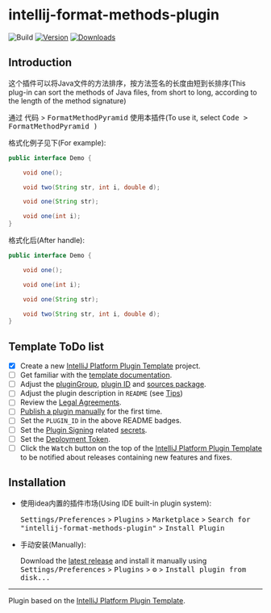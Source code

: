 # intellij-format-methods-plugin

![Build](https://github.com/dcsmf/intellij-format-methods-plugin/workflows/Build/badge.svg)
[![Version](https://img.shields.io/jetbrains/plugin/v/PLUGIN_ID.svg)](https://plugins.jetbrains.com/plugin/PLUGIN_ID)
[![Downloads](https://img.shields.io/jetbrains/plugin/d/PLUGIN_ID.svg)](https://plugins.jetbrains.com/plugin/PLUGIN_ID)

## Introduction
这个插件可以将Java文件的方法排序，按方法签名的长度由短到长排序(This plug-in can sort the methods of Java files, from short to long, according to the length of the method signature)

通过 <kbd>代码</kbd> > <kbd>FormatMethodPyramid</kbd> 使用本插件(To use it, select <kbd>Code > <kbd>FormatMethodPyramid</kbd> )

格式化例子见下(For example):

```java
public interface Demo {

    void one();

    void two(String str, int i, double d);

    void one(String str);

    void one(int i);
}
```

格式化后(After handle):

```java
public interface Demo {

    void one();

    void one(int i);

    void one(String str);

    void two(String str, int i, double d);
}
```

## Template ToDo list
- [x] Create a new [IntelliJ Platform Plugin Template][template] project.
- [ ] Get familiar with the [template documentation][template].
- [ ] Adjust the [pluginGroup](./gradle.properties), [plugin ID](./src/main/resources/META-INF/plugin.xml) and [sources package](./src/main/kotlin).
- [ ] Adjust the plugin description in `README` (see [Tips][docs:plugin-description])
- [ ] Review the [Legal Agreements](https://plugins.jetbrains.com/docs/marketplace/legal-agreements.html?from=IJPluginTemplate).
- [ ] [Publish a plugin manually](https://plugins.jetbrains.com/docs/intellij/publishing-plugin.html?from=IJPluginTemplate) for the first time.
- [ ] Set the `PLUGIN_ID` in the above README badges.
- [ ] Set the [Plugin Signing](https://plugins.jetbrains.com/docs/intellij/plugin-signing.html?from=IJPluginTemplate) related [secrets](https://github.com/JetBrains/intellij-platform-plugin-template#environment-variables).
- [ ] Set the [Deployment Token](https://plugins.jetbrains.com/docs/marketplace/plugin-upload.html?from=IJPluginTemplate).
- [ ] Click the <kbd>Watch</kbd> button on the top of the [IntelliJ Platform Plugin Template][template] to be notified about releases containing new features and fixes.

## Installation

- 使用idea内置的插件市场(Using IDE built-in plugin system):

  <kbd>Settings/Preferences</kbd> > <kbd>Plugins</kbd> > <kbd>Marketplace</kbd> > <kbd>Search for "intellij-format-methods-plugin"</kbd> >
  <kbd>Install Plugin</kbd>

- 手动安装(Manually):

  Download the [latest release](https://github.com/dcsmf/intellij-format-methods-plugin/releases/latest) and install it manually using
  <kbd>Settings/Preferences</kbd> > <kbd>Plugins</kbd> > <kbd>⚙️</kbd> > <kbd>Install plugin from disk...</kbd>


---
Plugin based on the [IntelliJ Platform Plugin Template][template].

[template]: https://github.com/JetBrains/intellij-platform-plugin-template
[docs:plugin-description]: https://plugins.jetbrains.com/docs/intellij/plugin-user-experience.html#plugin-description-and-presentation